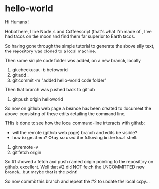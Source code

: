 # hello-world

Hi Humans !

Hobot here, I like Node.js and Coffeescript (that's what I'm made of),
I've had tacos on the moon and find them far superior to Earth tacos.

So having gone through the simple tutorial to generate the above silly
text, the repository was cloned to a local machine.

Then some simple code folder was added, on a new branch, locally.
1. git checkuout -b helloworld
2. git add .
3. git commit -m "added hello-world code folder"

Then that branch was pushed back to github
1. git push origin helloworld

So now on github web page a beance has been created to document the above, 
consisting of these edits detailing the command line.

THis is done to see how the local command-line interacts with github:
* will the remote (github web page) branch and edits be visible?
* how to get them?
Okay so used the following in the local shell:
1. git remote -v
2. git fetch origin

So #1 showed a fetch and push named origin pointing to the repository on github. excellent.
Well that #2 did NOT fetch the UNCOMMITTED new branch...but maybe that is the point!

So now commit this branch and repeat the #2 to update the local copy...
